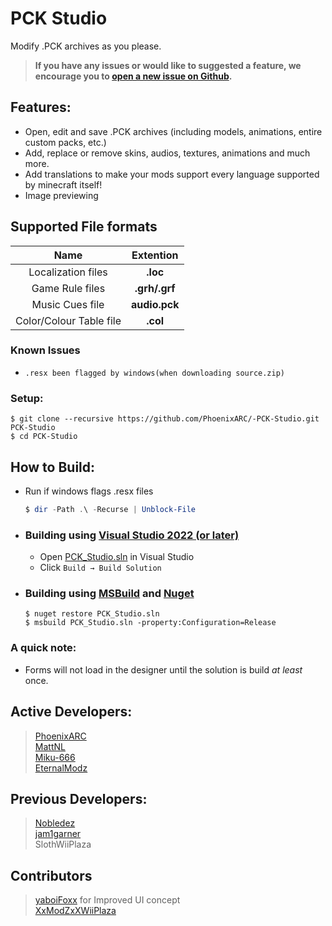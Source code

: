 ﻿# PCK Studio
Modify .PCK archives as you please.<br>

> **If you have any issues or would like to suggested a feature, we encourage you to [open a new issue on Github](https://github.com/PhoenixARC/-PCK-Studio/issues).**

## Features:
* Open, edit and save .PCK archives (including models, animations, entire custom packs, etc.)
* Add, replace or remove skins, audios, textures, animations and much more.
* Add translations to make your mods support every language supported by minecraft itself!
* Image previewing

## Supported File formats

| Name | Extention |
|:-:|:-:|
| Localization files | **.loc** |
| Game Rule files | **.grh/.grf** |
| Music Cues file | **audio.pck** |
| Color/Colour Table file | **.col** |

### Known Issues
 - `.resx been flagged by windows(when downloading source.zip)`

### Setup:
```shell
$ git clone --recursive https://github.com/PhoenixARC/-PCK-Studio.git PCK-Studio
$ cd PCK-Studio
```

## How to Build:

* Run if windows flags .resx files
    ```powershell
    $ dir -Path .\ -Recurse | Unblock-File
    ```
- ### Building using [Visual Studio 2022 (or later)](https://visualstudio.microsoft.com/downloads)
    * Open [PCK_Studio.sln](./PCK_Studio.sln) in Visual Studio
    * Click `Build → Build Solution`

- ### Building using [MSBuild](https://github.com/dotnet/msbuild/releases) and [Nuget](https://www.nuget.org/downloads)
    ```shell
    $ nuget restore PCK_Studio.sln
    $ msbuild PCK_Studio.sln -property:Configuration=Release
    ```

### A quick note:
* Forms will not load in the designer until the solution is build _at least_ once.

## Active Developers:
>  [PhoenixARC](https://github.com/PhoenixARC)<br>
>  [MattNL](https://github.com/MattN-L)<br>
>  [Miku-666](https://github.com/NessieHax)<br>
>  [EternalModz](https://github.com/EternalModz)<br>

## Previous Developers:
>  [Nobledez](https://github.com/Nobledez)<br>
>  [jam1garner](https://github.com/jam1garner)<br>
>  SlothWiiPlaza<br>

## Contributors
>  [yaboiFoxx](https://github.com/yaboiFoxx) for Improved UI concept<br>
>  [XxModZxXWiiPlaza](https://github.com/XxModZxXWiiPlaza)<br>